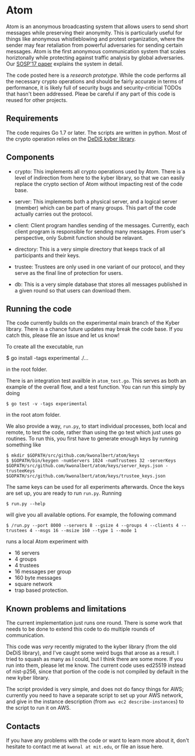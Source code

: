 # Atom

Atom is an anonymous broadcasting system that allows users to send short
messages while preserving their anonymity. This is particularly useful for
things like anonymous whistleblowing and protest organization, where the sender
may fear retaliation from powerful adversaries for sending certain messages.
Atom is the first anonymous communication system that scales horiztonally while
protecting against traffic analysis by global adversaries. Our
[SOSP'17 paper](http://people.csail.mit.edu/devadas/pubs/atom.pdf)
explains the system in detail.

The code posted here is a *research prototype*. While the code performs all the
necessary crypto operations and should be fairly accurate in terms of
performance, it is likely full of security bugs and security-criticial TODOs
that hasn't been addressed. Pleae be careful if any part of this code is reused
for other projects.

## Requirements

The code requires Go 1.7 or later. The scripts are written in python. Most of
the crypto operation relies on the [DeDiS kyber
library](https://github.com/dedis/kyber).

## Components

* crypto: This implements all crypto operations used by Atom. There is a level
of indirection from here to the kyber library, so that we can easily replace
the crypto section of Atom without impacting rest of the code base.

* server: This implements both a physical server, and a logical server (member)
which can be part of many groups. This part of the code actually carries out
the protocol.

* client: Client program handles sending of the messages. Currently, each client
program is responsible for sending many messages. From user's perspective, only
Submit function should be relavant.

* directory: This is a very simple directory that keeps track of all
participants and their keys.

* trustee: Trustees are only used in one variant of our protocol, and they serve
as the final line of protection for users.

* db: This is a very simple database that stores all messages published in a
given round so that users can download them.

## Running the code

The code currently builds on the experimental main branch of the Kyber library.
There is a chance future updates may break the code base. If you catch this,
please file an issue and let us know!

To create all the executable, run

   $ go install -tags experimental ./...

in the root folder.

There is an integration test availble in `atom_test.go`. This serves as both an
example of the overall flow, and a test function. You can run this simply by
doing

    $ go test -v -tags experimental

in the root atom folder.

We also provide a way, `run.py`, to start individual processes, both local and
remote, to test the code, rather than using the go test which just uses go
routines. To run this, you first have to generate enough keys by running
something like

    $ mkdir $GOPATH/src/github.com/kwonalbert/atom/keys
    $ $GOPATH/bin/keygen -numServers 1024 -numTrustees 32 -serverKeys $GOPATH/src/github.com/kwonalbert/atom/keys/server_keys.json -trusteeKeys $GOPATH/src/github.com/kwonalbert/atom/keys/trustee_keys.json

The same keys can be used for all experiments afterwards. Once the keys are set
up, you are ready to run `run.py`. Running

    $ run.py --help

will give you all available options. For example, the following command

    $ /run.py --port 8000 --servers 8 --gsize 4 --groups 4 --clients 4 --trustees 4 --msgs 16 --msize 160 --type 1 --mode 1

runs a local Atom experiment with

* 16 servers
* 4 groups
* 4 trustees
* 16 messages per group
* 160 byte messages
* square network
* trap based protection.

## Known problems and limitations

The current implementation just runs one round. There is some work that needs
to be done to extend this code to do multiple rounds of communication.

This code was *very* recently migrated to the kyber library (from the old DeDiS
library), and I've caught some weird bugs that arose as a result. I tried to
squash as many as I could, but I think there are some more. If you run into
them, please let me know. The current code uses ed25519 instead of nist-p256,
since that portion of the code is not compiled by default in the new kyber library.

The script provided is very simple, and does not do fancy things for AWS;
currently you need to have a separate script to set up your AWS network, and
give in the instance description (from `aws ec2 describe-instances`) to the
script to run it on AWS.

## Contacts

If you have any problems with the code or want to learn more about it, don't
hesitate to contact me at `kwonal at mit.edu`, or file an issue here.
